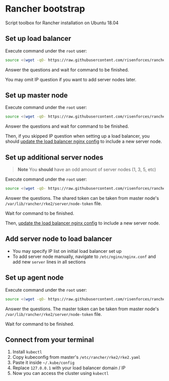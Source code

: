 # Rancher bootstrap

Script toolbox for Rancher installation on Ubuntu 18.04

## Set up load balancer

Execute command under the `root` user:

```sh
source <(wget -qO- https://raw.githubusercontent.com/risenforces/rancher-bootstrap/main/balancer.sh)
```

Answer the questions and wait for command to be finished.

You may omit IP question if you want to add server nodes later.

## Set up master node

Execute command under the `root` user:

```sh
source <(wget -qO- https://raw.githubusercontent.com/risenforces/rancher-bootstrap/main/master.sh)
```

Answer the questions and wait for command to be finished.

Then, if you skipped IP question when setting up a load balancer, you should [update the load balancer nginx config](#add-server-node-to-load-balancer) to include a new server node.

## Set up additional server nodes

> **Note**
> You **should** have an odd amount of server nodes (1, 3, 5, etc)

Execute command under the `root` user:

```sh
source <(wget -qO- https://raw.githubusercontent.com/risenforces/rancher-bootstrap/main/server.sh)
```

Answer the questions. The shared token can be taken from master node's `/var/lib/rancher/rke2/server/node-token` file.

Wait for command to be finished.

Then, [update the load balancer nginx config](#add-server-node-to-load-balancer) to include a new server node.

## Add server node to load balancer

- You may specify IP list on initial load balancer set up
- To add server node manually, navigate to `/etc/nginx/nginx.conf` and add new `server` lines in all sections

## Set up agent node

Execute command under the `root` user:

```sh
source <(wget -qO- https://raw.githubusercontent.com/risenforces/rancher-bootstrap/main/agent.sh)
```

Answer the questions. The master token can be taken from master node's `/var/lib/rancher/rke2/server/node-token` file.

Wait for command to be finished.

## Connect from your terminal

1. Install `kubectl`
2. Copy kubeconfig from master's `/etc/rancher/rke2/rke2.yaml`
3. Paste it inside `~/.kube/config`
4. Replace `127.0.0.1` with your load balancer domain / IP
5. Now you can access the cluster using `kubectl`

